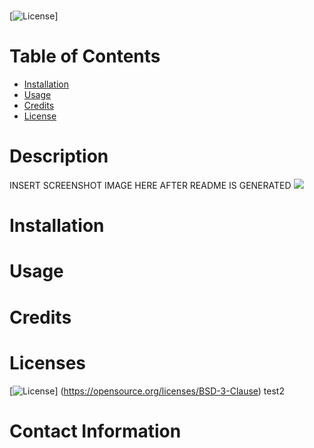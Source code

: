  #

  [![License](https://img.shields.io/badge/License-BSD_3--Clause-blue.svg)]
    
  # Table of Contents

  - [Installation](#installation)
  - [Usage](#usage) 
  - [Credits](#credits)
  - [License](#license)

  # Description
  
  
  
   
  INSERT SCREENSHOT IMAGE HERE AFTER README IS GENERATED
  ![](assets/images/)
  
  # Installation
  
  
  
  # Usage
  
  
  
  # Credits
  
  

  # Licenses
  [![License](https://img.shields.io/badge/License-BSD_3--Clause-blue.svg)]
  (https://opensource.org/licenses/BSD-3-Clause)
  test2

  # Contact Information
  
  
